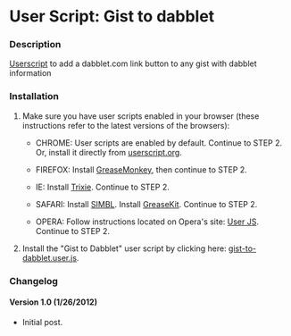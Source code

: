 User Script: Gist to dabblet
============================

### Description

[Userscript](http://userscripts.org/scripts/review/124217) to add a dabblet.com link button to any gist with dabblet information

### Installation

1. Make sure you have user scripts enabled in your browser (these instructions refer to the latest versions of the browsers):

    * CHROME: User scripts are enabled by default. Continue to STEP 2. Or, install it directly from [userscript.org](http://userscripts.org/scripts/show/123354).

    * FIREFOX: Install [GreaseMonkey](https://addons.mozilla.org/en-US/firefox/addon/greasemonkey/), then continue to STEP 2.

    * IE: Install [Trixie](http://www.bhelpuri.net/Trixie/). Continue to STEP 2.

    * SAFARI: Install [SIMBL](http://www.culater.net/software/SIMBL/SIMBL.php). Install [GreaseKit](http://8-p.info/greasekit/). Continue to STEP 2.

    * OPERA: Follow instructions located on Opera's site: [User JS](http://www.opera.com/docs/userjs/). Continue to STEP 2.

2. Install the "Gist to Dabblet" user script by clicking here: [gist-to-dabblet.user.js](https://github.com/Mottie/gist-to-dabblet/raw/master/gist-to-dabblet.user.js).

### Changelog

#### Version 1.0 (1/26/2012)

* Initial post.
